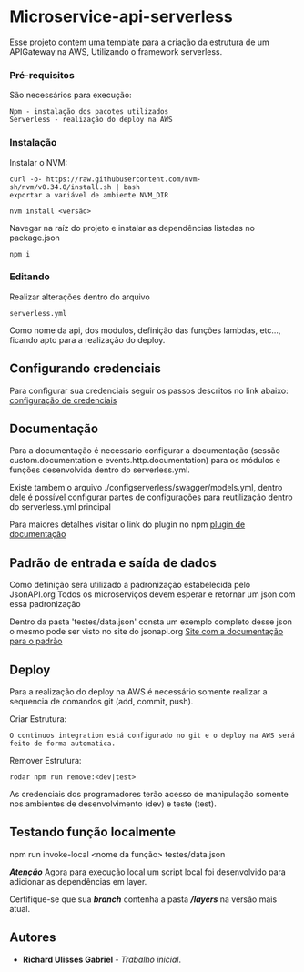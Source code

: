# Microservice-api-serverless

Esse projeto contem uma template para a criação da estrutura de um APIGateway na AWS, Utilizando o framework serverless.

### Pré-requisitos

São necessários para execução:

```
Npm - instalação dos pacotes utilizados
Serverless - realização do deploy na AWS
```

### Instalação


Instalar o NVM:

```
curl -o- https://raw.githubusercontent.com/nvm-sh/nvm/v0.34.0/install.sh | bash
exportar a variável de ambiente NVM_DIR
```

```
nvm install <versão>
```

Navegar na raíz do projeto e instalar as dependências listadas no package.json

```
npm i
```

### Editando

Realizar alterações dentro do arquivo

```
serverless.yml
```

Como nome da api, dos modulos, definição das funções lambdas, etc..., ficando apto para a realização do deploy.

## Configurando credenciais

Para configurar sua credenciais seguir os passos descritos no link abaixo:
[configuração de credenciais](https://serverless.com/framework/docs/providers/aws/cli-reference/config-credentials/)

## Documentação

Para a documentação é necessario configurar a documentação (sessão custom.documentation e events.http.documentation) para os módulos e funções desenvolvida dentro do serverless.yml.

Existe tambem o arquivo ./configserverless/swagger/models.yml, dentro dele é possível configurar partes de configurações para reutilização dentro do serverless.yml principal

Para maiores detalhes visitar o link do plugin no npm
[plugin de documentação](https://www.npmjs.com/package/serverless-aws-documentation)

## Padrão de entrada e saída de dados

Como definição será utilizado a padronização estabelecida pelo JsonAPI.org
Todos os microserviços devem esperar e retornar um json com essa padronização

Dentro da pasta 'testes/data.json' consta um exemplo completo desse json o mesmo pode ser visto no site do jsonapi.org
[Site com a documentação para o padrão](https://jsonapi.org/)

## Deploy

Para a realização do deploy na AWS é necessário somente realizar a sequencia de comandos git (add, commit, push).

Criar Estrutura:
```
O continuos integration está configurado no git e o deploy na AWS será feito de forma automatica.
```

Remover Estrutura:
```
rodar npm run remove:<dev|test>
```

As credenciais dos programadores terão acesso de manipulação somente nos ambientes de desenvolvimento (dev) e teste (test).

## Testando função localmente

npm run invoke-local <nome da função> testes/data.json

***Atenção***
Agora para execução local um script local foi desenvolvido para adicionar as dependências em layer.

Certifique-se que sua ***branch*** contenha a pasta ***/layers*** na versão mais atual.

## Autores

* **Richard Ulisses Gabriel** - *Trabalho inicial*.
